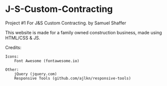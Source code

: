 # J-S-Custom-Contracting
Project #1 For J&amp;S Custom Contracting.
by Samuel Shaffer

This website is made for a family owned construction business, made using HTML/CSS & JS.

Credits:

	Icons:
		Font Awesome (fontawesome.io)

	Other:
		jQuery (jquery.com)
		Responsive Tools (github.com/ajlkn/responsive-tools)

